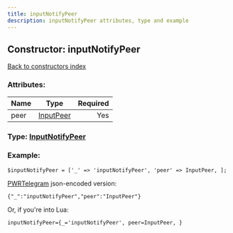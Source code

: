 ```yaml
---
title: inputNotifyPeer
description: inputNotifyPeer attributes, type and example
---
```

## Constructor: inputNotifyPeer  
[Back to constructors index](index.md)



### Attributes:

| Name     |    Type       | Required |
|----------|:-------------:|---------:|
|peer|[InputPeer](../types/InputPeer.md) | Yes|



### Type: [InputNotifyPeer](../types/InputNotifyPeer.md)


### Example:

```
$inputNotifyPeer = ['_' => 'inputNotifyPeer', 'peer' => InputPeer, ];
```  

[PWRTelegram](https://pwrtelegram.xyz) json-encoded version:

```
{"_":"inputNotifyPeer","peer":"InputPeer"}
```


Or, if you're into Lua:  


```
inputNotifyPeer={_='inputNotifyPeer', peer=InputPeer, }

```


